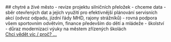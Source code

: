 <div markdown="1">
## chytré a živé město
- revize projektu silničních přeložek - chceme data
- sběr otevřených dat a jejich využití pro efektivnější plánování servisních akcí (odvoz odpadu, jízdní řády MHD, rajony strážníků)
- rovná podpora všem sportovním odvětvím, finance především do dětí a mládeže
- školství - důraz modernizaci výuky na městem zřízených školách
</div>

<a href="javascript:void" onClick="$('#pilir4').toggle()">
  Chci vědět víc / proč? ...
</a>
<div id="pilir4" style="display:none" markdown="1">
- kulturní akce - podpora neziskových a alternativních akcí, mainstream akce město můžezáštita města nad .
- podpora činnosti spolků - spíše než finance, zapůjčky prostor na činnost

<hr/>
</div>
